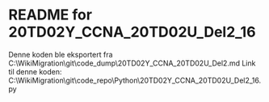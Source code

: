 # README for 20TD02Y_CCNA_20TD02U_Del2_16
Denne koden ble eksportert fra C:\WikiMigration\git\code_dump\20TD02Y_CCNA_20TD02U_Del2.md
Link til denne koden: C:\WikiMigration\git\code_repo\Python\20TD02Y_CCNA_20TD02U_Del2_16.py
